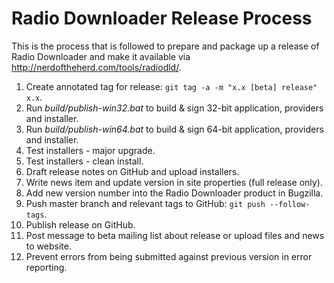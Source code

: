 Radio Downloader Release Process
================================

This is the process that is followed to prepare and package up a release of Radio Downloader and make it available via http://nerdoftheherd.com/tools/radiodld/.

1. Create annotated tag for release: `git tag -a -m "x.x [beta] release" x.x`.
2. Run _build/publish-win32.bat_ to build & sign 32-bit application, providers and installer.
3. Run _build/publish-win64.bat_ to build & sign 64-bit application, providers and installer.
4. Test installers - major upgrade.
5. Test installers - clean install.
6. Draft release notes on GitHub and upload installers.
7. Write news item and update version in site properties (full release only).
8. Add new version number into the Radio Downloader product in Bugzilla.
9. Push master branch and relevant tags to GitHub: `git push --follow-tags`.
10. Publish release on GitHub.
11. Post message to beta mailing list about release or upload files and news to website.
13. Prevent errors from being submitted against previous version in error reporting.
